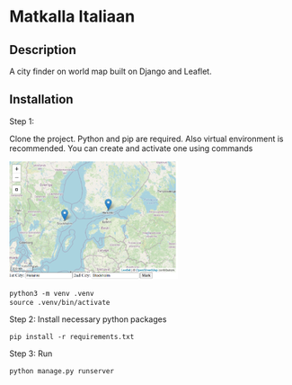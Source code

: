 # Matkalla Italiaan

## Description

A city finder on world map built on Django and Leaflet.

## Installation

Step 1:

Clone the project. Python and pip are required. Also virtual environment is recommended. You can create and activate one using commands

<img
    src='./map_interface.png'
    style='max-width: 300px'>

```
python3 -m venv .venv
source .venv/bin/activate
```

Step 2: Install necessary python packages

```
pip install -r requirements.txt
```

Step 3: Run

```
python manage.py runserver
```